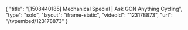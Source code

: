 {
    "title": "[1508440185] Mechanical Special | Ask GCN Anything Cycling",
    "type": "solo",
    "layout": "iframe-static",
    "videoId": "123178873",
    "url": "\/tvpembed\/123178873"
}